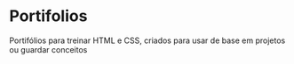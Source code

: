 # Portifolios
 Portifólios para treinar HTML e CSS, criados para usar de base em projetos ou guardar conceitos
